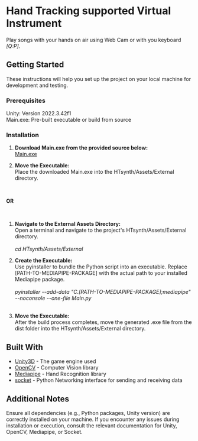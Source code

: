 # Hand Tracking supported Virtual Instrument

Play songs with your hands on air using Web Cam or with you keyboard *[Q:P]*.

## Getting Started

These instructions will help you set up the project on your local machine for development and testing.

### Prerequisites

Unity: Version 2022.3.42f1 <br/>
Main.exe: Pre-built executable or build from source

### Installation

1. **Download Main.exe from the provided source below:** <br/>
[Main.exe](https://www.dropbox.com/scl/fi/s1cy84rrwmogtx0u2zvmb/Main.exe?rlkey=fpzn4vum7kww85uga0cqernyq&st=sf7fech6&dl=0)

2. **Move the Executable:** <br/>
Place the downloaded Main.exe into the HTsynth/Assets/External directory. <br/>

<br/>

**OR** <br/>

<br/>

1. **Navigate to the External Assets Directory:** <br/>
Open a terminal and navigate to the project's HTsynth/Assets/External directory. <br/><br/>
*cd HTsynth/Assets/External*

2. **Create the Executable:** <br/>
Use pyinstaller to bundle the Python script into an executable. Replace [PATH-TO-MEDIAPIPE-PACKAGE] with the actual path to your installed Mediapipe package.<br/><br/>
*pyinstaller --add-data "C.\[PATH-TO-MEDIAPIPE-PACKAGE];mediapipe" --noconsole --one-file Main.py* <br/><br/>

3. **Move the Executable:** <br/>
After the build process completes, move the generated .exe file from the dist folder into the HTsynth/Assets/External directory.

## Built With

* [Unity3D](https://unity.com/) - The game engine used
* [OpenCV](https://pypi.org/project/opencv-python/) - Computer Vision library
* [Mediapipe](https://pypi.org/project/mediapipe/) - Hand Recognition library
* [socket](https://docs.python.org/3/library/socket.html) - Python Networking interface for sending and receiving data

## Additional Notes

Ensure all dependencies (e.g., Python packages, Unity version) are correctly installed on your machine.
If you encounter any issues during installation or execution, consult the relevant documentation for Unity, OpenCV, Mediapipe, or Socket.

